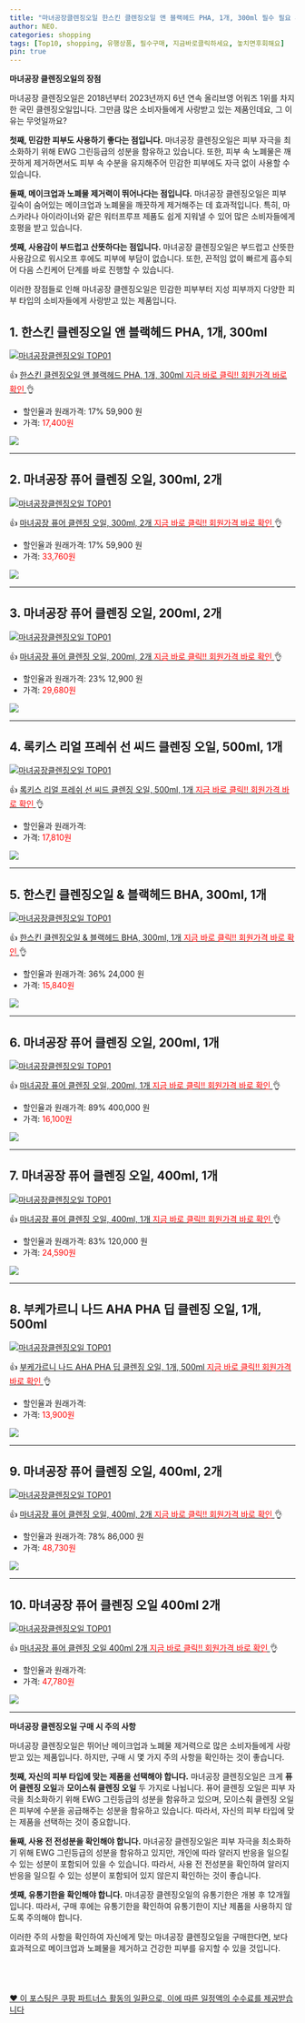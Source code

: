 ```yaml
---
title: "마녀공장클렌징오일 한스킨 클렌징오일 앤 블랙헤드 PHA, 1개, 300ml 필수 필요 추천 제품 비교 최저 가격 비교 장점 구매 후기 구매평"
author: NEO.
categories: shopping
tags: [Top10, shopping, 유행상품, 필수구매, 지금바로클릭하세요, 놓치면후회해요]
pin: true
---
```

**마녀공장 클렌징오일의 장점**

마녀공장 클렌징오일은 2018년부터 2023년까지 6년 연속 올리브영 어워즈 1위를 차지한 국민 클렌징오일입니다. 그만큼 많은 소비자들에게 사랑받고 있는 제품인데요, 그 이유는 무엇일까요?

**첫째, 민감한 피부도 사용하기 좋다는 점입니다.** 마녀공장 클렌징오일은 피부 자극을 최소화하기 위해 EWG 그린등급의 성분을 함유하고 있습니다. 또한, 피부 속 노폐물은 깨끗하게 제거하면서도 피부 속 수분을 유지해주어 민감한 피부에도 자극 없이 사용할 수 있습니다.

**둘째, 메이크업과 노폐물 제거력이 뛰어나다는 점입니다.** 마녀공장 클렌징오일은 피부 깊숙이 숨어있는 메이크업과 노폐물을 깨끗하게 제거해주는 데 효과적입니다. 특히, 마스카라나 아이라이너와 같은 워터프루프 제품도 쉽게 지워낼 수 있어 많은 소비자들에게 호평을 받고 있습니다.

**셋째, 사용감이 부드럽고 산뜻하다는 점입니다.** 마녀공장 클렌징오일은 부드럽고 산뜻한 사용감으로 워시오프 후에도 피부에 부담이 없습니다. 또한, 끈적임 없이 빠르게 흡수되어 다음 스킨케어 단계를 바로 진행할 수 있습니다.

이러한 장점들로 인해 마녀공장 클렌징오일은 민감한 피부부터 지성 피부까지 다양한 피부 타입의 소비자들에게 사랑받고 있는 제품입니다.

   

## 1. 한스킨 클렌징오일 앤 블랙헤드 PHA, 1개, 300ml

[![마녀공장클렌징오일 TOP01](https://thumbnail6.coupangcdn.com/thumbnails/remote/490x490ex/image/retail/images/322211253187123-b9b85b8d-c035-4756-8d0b-a999f0309aa0.jpg)](https://link.coupang.com/re/AFFSDP?lptag=AF3617701&subid=GithubCoopas&pageKey=7549485231&traceid=V0-153&itemId=19864385899&vendorItemId=3136494839)


👍 [한스킨 클렌징오일 앤 블랙헤드 PHA, 1개, 300ml <font color=red> 지금 바로 클릭!! 회원가격 바로 확인 </font> ](https://link.coupang.com/re/AFFSDP?lptag=AF3617701&subid=GithubCoopas&pageKey=7549485231&traceid=V0-153&itemId=19864385899&vendorItemId=3136494839) 👌 


- 할인율과 원래가격: 17%  59,900   원
- 가격: <span style='color:red'>17,400원</span>

[![](/discount_price.png)](https://link.coupang.com/re/AFFSDP?lptag=AF3617701&subid=GithubCoopas&pageKey=7549485231&traceid=V0-153&itemId=19864385899&vendorItemId=3136494839)

---


   

## 2. 마녀공장 퓨어 클렌징 오일, 300ml, 2개

[![마녀공장클렌징오일 TOP01](https://thumbnail10.coupangcdn.com/thumbnails/remote/490x490ex/image/vendor_inventory/ab91/a214d0e4cc1e34047f57356ddc3ee5687314fa69f018595ce4a54673f3ba.png)](https://link.coupang.com/re/AFFSDP?lptag=AF3617701&subid=GithubCoopas&pageKey=6165729062&traceid=V0-153&itemId=19516995922&vendorItemId=87933523229)


👍 [마녀공장 퓨어 클렌징 오일, 300ml, 2개 <font color=red> 지금 바로 클릭!! 회원가격 바로 확인 </font> ](https://link.coupang.com/re/AFFSDP?lptag=AF3617701&subid=GithubCoopas&pageKey=6165729062&traceid=V0-153&itemId=19516995922&vendorItemId=87933523229) 👌 


- 할인율과 원래가격: 17%  59,900   원
- 가격: <span style='color:red'>33,760원</span>

[![](/discount_price.png)](https://link.coupang.com/re/AFFSDP?lptag=AF3617701&subid=GithubCoopas&pageKey=6165729062&traceid=V0-153&itemId=19516995922&vendorItemId=87933523229)

---


   

## 3. 마녀공장 퓨어 클렌징 오일, 200ml, 2개

[![마녀공장클렌징오일 TOP01](https://thumbnail9.coupangcdn.com/thumbnails/remote/490x490ex/image/vendor_inventory/6903/eda1e41aaa3db498857b5302ae973133dae5236f0456eb14c3161107129e.jpg)](https://link.coupang.com/re/AFFSDP?lptag=AF3617701&subid=GithubCoopas&pageKey=6165729062&traceid=V0-153&itemId=18708349076&vendorItemId=87839714200)


👍 [마녀공장 퓨어 클렌징 오일, 200ml, 2개 <font color=red> 지금 바로 클릭!! 회원가격 바로 확인 </font> ](https://link.coupang.com/re/AFFSDP?lptag=AF3617701&subid=GithubCoopas&pageKey=6165729062&traceid=V0-153&itemId=18708349076&vendorItemId=87839714200) 👌 


- 할인율과 원래가격: 23%  12,900   원
- 가격: <span style='color:red'>29,680원</span>

[![](/discount_price.png)](https://link.coupang.com/re/AFFSDP?lptag=AF3617701&subid=GithubCoopas&pageKey=6165729062&traceid=V0-153&itemId=18708349076&vendorItemId=87839714200)

---


   

## 4. 록키스 리얼 프레쉬 선 씨드 클렌징 오일, 500ml, 1개

[![마녀공장클렌징오일 TOP01](https://thumbnail7.coupangcdn.com/thumbnails/remote/490x490ex/image/vendor_inventory/c2da/3d4a39a5106dadaa07da490ae35cf2f63c10be6dfa0ae4d4347dfe3e4b83.jpg)](https://link.coupang.com/re/AFFSDP?lptag=AF3617701&subid=GithubCoopas&pageKey=5011421338&traceid=V0-153&itemId=6708783279&vendorItemId=85057597727)


👍 [록키스 리얼 프레쉬 선 씨드 클렌징 오일, 500ml, 1개 <font color=red> 지금 바로 클릭!! 회원가격 바로 확인 </font> ](https://link.coupang.com/re/AFFSDP?lptag=AF3617701&subid=GithubCoopas&pageKey=5011421338&traceid=V0-153&itemId=6708783279&vendorItemId=85057597727) 👌 


- 할인율과 원래가격: 
- 가격: <span style='color:red'>17,810원</span>

[![](/discount_price.png)](https://link.coupang.com/re/AFFSDP?lptag=AF3617701&subid=GithubCoopas&pageKey=5011421338&traceid=V0-153&itemId=6708783279&vendorItemId=85057597727)

---


   

## 5. 한스킨 클렌징오일 & 블랙헤드 BHA, 300ml, 1개

[![마녀공장클렌징오일 TOP01](https://thumbnail8.coupangcdn.com/thumbnails/remote/490x490ex/image/retail/images/2888946269395389-e93d4b0f-9eb8-415f-baca-99cc80797652.jpg)](https://link.coupang.com/re/AFFSDP?lptag=AF3617701&subid=GithubCoopas&pageKey=5547480247&traceid=V0-153&itemId=8755223337&vendorItemId=3136494841)


👍 [한스킨 클렌징오일 & 블랙헤드 BHA, 300ml, 1개 <font color=red> 지금 바로 클릭!! 회원가격 바로 확인 </font> ](https://link.coupang.com/re/AFFSDP?lptag=AF3617701&subid=GithubCoopas&pageKey=5547480247&traceid=V0-153&itemId=8755223337&vendorItemId=3136494841) 👌 


- 할인율과 원래가격: 36%  24,000   원
- 가격: <span style='color:red'>15,840원</span>

[![](/discount_price.png)](https://link.coupang.com/re/AFFSDP?lptag=AF3617701&subid=GithubCoopas&pageKey=5547480247&traceid=V0-153&itemId=8755223337&vendorItemId=3136494841)

---


   

## 6. 마녀공장 퓨어 클렌징 오일, 200ml, 1개

[![마녀공장클렌징오일 TOP01](https://thumbnail6.coupangcdn.com/thumbnails/remote/490x490ex/image/vendor_inventory/66c6/d5046e847e51ced47936288fa0d611b693eb2f63b480c175b7f17caa41d8.jpg)](https://link.coupang.com/re/AFFSDP?lptag=AF3617701&subid=GithubCoopas&pageKey=6165729062&traceid=V0-153&itemId=19690825270&vendorItemId=87968107698)


👍 [마녀공장 퓨어 클렌징 오일, 200ml, 1개 <font color=red> 지금 바로 클릭!! 회원가격 바로 확인 </font> ](https://link.coupang.com/re/AFFSDP?lptag=AF3617701&subid=GithubCoopas&pageKey=6165729062&traceid=V0-153&itemId=19690825270&vendorItemId=87968107698) 👌 


- 할인율과 원래가격: 89%  400,000   원
- 가격: <span style='color:red'>16,100원</span>

[![](/discount_price.png)](https://link.coupang.com/re/AFFSDP?lptag=AF3617701&subid=GithubCoopas&pageKey=6165729062&traceid=V0-153&itemId=19690825270&vendorItemId=87968107698)

---


   

## 7. 마녀공장 퓨어 클렌징 오일, 400ml, 1개

[![마녀공장클렌징오일 TOP01](https://thumbnail8.coupangcdn.com/thumbnails/remote/490x490ex/image/vendor_inventory/2d5c/69b838e948afda9c79e406975e215860106a8bc5dd578a5ed145f2ee80d0.png)](https://link.coupang.com/re/AFFSDP?lptag=AF3617701&subid=GithubCoopas&pageKey=6165729062&traceid=V0-153&itemId=16835959774&vendorItemId=87099143462)


👍 [마녀공장 퓨어 클렌징 오일, 400ml, 1개 <font color=red> 지금 바로 클릭!! 회원가격 바로 확인 </font> ](https://link.coupang.com/re/AFFSDP?lptag=AF3617701&subid=GithubCoopas&pageKey=6165729062&traceid=V0-153&itemId=16835959774&vendorItemId=87099143462) 👌 


- 할인율과 원래가격: 83%  120,000   원
- 가격: <span style='color:red'>24,590원</span>

[![](/discount_price.png)](https://link.coupang.com/re/AFFSDP?lptag=AF3617701&subid=GithubCoopas&pageKey=6165729062&traceid=V0-153&itemId=16835959774&vendorItemId=87099143462)

---


   

## 8. 부케가르니 나드 AHA PHA 딥 클렌징 오일, 1개, 500ml

[![마녀공장클렌징오일 TOP01](https://thumbnail8.coupangcdn.com/thumbnails/remote/490x490ex/image/retail/images/7241698839162038-bee7ca56-bff9-4dfa-b7dc-cd1388cc6099.jpg)](https://link.coupang.com/re/AFFSDP?lptag=AF3617701&subid=GithubCoopas&pageKey=7185632987&traceid=V0-153&itemId=11630537554&vendorItemId=78905144352)


👍 [부케가르니 나드 AHA PHA 딥 클렌징 오일, 1개, 500ml <font color=red> 지금 바로 클릭!! 회원가격 바로 확인 </font> ](https://link.coupang.com/re/AFFSDP?lptag=AF3617701&subid=GithubCoopas&pageKey=7185632987&traceid=V0-153&itemId=11630537554&vendorItemId=78905144352) 👌 


- 할인율과 원래가격: 
- 가격: <span style='color:red'>13,900원</span>

[![](/discount_price.png)](https://link.coupang.com/re/AFFSDP?lptag=AF3617701&subid=GithubCoopas&pageKey=7185632987&traceid=V0-153&itemId=11630537554&vendorItemId=78905144352)

---


   

## 9. 마녀공장 퓨어 클렌징 오일, 400ml, 2개

[![마녀공장클렌징오일 TOP01](https://thumbnail10.coupangcdn.com/thumbnails/remote/490x490ex/image/vendor_inventory/22ac/b458a635cdb7a0939a66cb4b895757380f84453faa1df02ef911a3003f56.png)](https://link.coupang.com/re/AFFSDP?lptag=AF3617701&subid=GithubCoopas&pageKey=6165729062&traceid=V0-153&itemId=8661397556&vendorItemId=86885980539)


👍 [마녀공장 퓨어 클렌징 오일, 400ml, 2개 <font color=red> 지금 바로 클릭!! 회원가격 바로 확인 </font> ](https://link.coupang.com/re/AFFSDP?lptag=AF3617701&subid=GithubCoopas&pageKey=6165729062&traceid=V0-153&itemId=8661397556&vendorItemId=86885980539) 👌 


- 할인율과 원래가격: 78%  86,000   원
- 가격: <span style='color:red'>48,730원</span>

[![](/discount_price.png)](https://link.coupang.com/re/AFFSDP?lptag=AF3617701&subid=GithubCoopas&pageKey=6165729062&traceid=V0-153&itemId=8661397556&vendorItemId=86885980539)

---


   

## 10. 마녀공장 퓨어 클렌징 오일 400ml 2개

[![마녀공장클렌징오일 TOP01](https://thumbnail8.coupangcdn.com/thumbnails/remote/490x490ex/image/vendor_inventory/71a4/7071e58f4ba6941b4062d09fd9edb05a2708f7e8152f25e4027d43da16f6.png)](https://link.coupang.com/re/AFFSDP?lptag=AF3617701&subid=GithubCoopas&pageKey=7508280151&traceid=V0-153&itemId=19668056087&vendorItemId=87889295375)


👍 [마녀공장 퓨어 클렌징 오일 400ml 2개 <font color=red> 지금 바로 클릭!! 회원가격 바로 확인 </font> ](https://link.coupang.com/re/AFFSDP?lptag=AF3617701&subid=GithubCoopas&pageKey=7508280151&traceid=V0-153&itemId=19668056087&vendorItemId=87889295375) 👌 


- 할인율과 원래가격: 
- 가격: <span style='color:red'>47,780원</span>

[![](/discount_price.png)](https://link.coupang.com/re/AFFSDP?lptag=AF3617701&subid=GithubCoopas&pageKey=7508280151&traceid=V0-153&itemId=19668056087&vendorItemId=87889295375)

---
**마녀공장 클렌징오일 구매 시 주의 사항**

마녀공장 클렌징오일은 뛰어난 메이크업과 노폐물 제거력으로 많은 소비자들에게 사랑받고 있는 제품입니다. 하지만, 구매 시 몇 가지 주의 사항을 확인하는 것이 좋습니다.

**첫째, 자신의 피부 타입에 맞는 제품을 선택해야 합니다.** 마녀공장 클렌징오일은 크게 **퓨어 클렌징 오일**과 **모이스춰 클렌징 오일** 두 가지로 나뉩니다. 퓨어 클렌징 오일은 피부 자극을 최소화하기 위해 EWG 그린등급의 성분을 함유하고 있으며, 모이스춰 클렌징 오일은 피부에 수분을 공급해주는 성분을 함유하고 있습니다. 따라서, 자신의 피부 타입에 맞는 제품을 선택하는 것이 중요합니다.

**둘째, 사용 전 전성분을 확인해야 합니다.** 마녀공장 클렌징오일은 피부 자극을 최소화하기 위해 EWG 그린등급의 성분을 함유하고 있지만, 개인에 따라 알러지 반응을 일으킬 수 있는 성분이 포함되어 있을 수 있습니다. 따라서, 사용 전 전성분을 확인하여 알러지 반응을 일으킬 수 있는 성분이 포함되어 있지 않은지 확인하는 것이 좋습니다.

**셋째, 유통기한을 확인해야 합니다.** 마녀공장 클렌징오일의 유통기한은 개봉 후 12개월입니다. 따라서, 구매 후에는 유통기한을 확인하여 유통기한이 지난 제품을 사용하지 않도록 주의해야 합니다.

이러한 주의 사항을 확인하여 자신에게 맞는 마녀공장 클렌징오일을 구매한다면, 보다 효과적으로 메이크업과 노폐물을 제거하고 건강한 피부를 유지할 수 있을 것입니다.<br><br><br><br><br> [ ❤  이 포스팅은 쿠팡 파트너스 활동의 일환으로, 이에 따른 일정액의 수수료를 제공받습니다](https://link.coupang.com/a/bcEFyh)